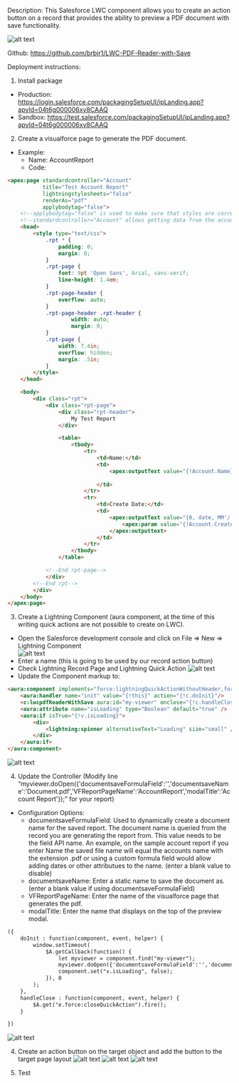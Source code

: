 Description: This Salesforce LWC component allows you to create an action button on a record that provides the ability to preview a PDF document with save functionality.

![alt text](https://github.com/brbjr1/LWC-PDF-Reader-with-Save/raw/master/images/sample-animation.gif "")

Github: https://github.com/brbjr1/LWC-PDF-Reader-with-Save

Deployment instructions: 
1. Install package 
  -	Production: https://login.salesforce.com/packagingSetupUI/ipLanding.app?apvId=04t6g000006xy8CAAQ 
  -	Sandbox: https://test.salesforce.com/packagingSetupUI/ipLanding.app?apvId=04t6g000006xy8CAAQ 

2. Create a visualforce page to generate the PDF document. 
  -	Example: 
    - Name: AccountReport 
    - Code: 

```html
<apex:page standardcontroller="Account"
           title="Test Account Report"
           lightningstylesheets="false"
           renderAs="pdf"
           applybodytag="false">
    <!--applybodytag="false" is used to make sure that styles are correctly applied to the generated pdf-->
    <!--standardcontroller="Account" allows getting data from the account object without writing a class-->       
    <head>
        <style type="text/css">
            .rpt * {
                padding: 0;
                margin: 0;
            }
            .rpt-page {
                font: 9pt 'Open Sans', Arial, sans-serif;
                line-height: 1.4em;
            }
            .rpt-page-header {
                overflow: auto;
            }
            .rpt-page-header .rpt-header {
                    width: auto;
                    margin: 0;
            }
            .rpt-page {
                width: 7.4in;
                overflow: hidden;
                margin: .5in;
            }
        </style>
    </head>

    <body>
        <div class="rpt">
            <div class="rpt-page">
                <div class="rpt-header">
                    My Test Report
                </div>

                <table>
                    <tbody>
                        <tr>
                            <td>Name:</td>
                            <td>
                                <apex:outputText value="{!Account.Name}"/>
                                
                            </td>
                        </tr>
                        <tr>
                            <td>Create Date:</td>
                            <td>
                                <apex:outputText value="{0, date, MM'/'dd'/'yyyy}">
                                    <apex:param value="{!Account.CreatedDate}" />
                                </apex:outputtext>
                            </td>
                        </tr>
                    </tbody>
                </table>

            <!--End rpt-page-->
            </div>
        <!--End rpt-->
        </div>
    </body>
</apex:page>
```
3. Create a Lightning Component (aura component, at the time of this writing quick actions are not possible to create on LWC). 
  - Open the Salesforce development console and click on File => New => Lightning Component  
  ![alt text](https://github.com/brbjr1/LWC-PDF-Reader-with-Save/raw/master/images/Picture1.png "")
  - Enter a name (this is going to be used by our record action button) 
  - Check Lightning Record Page and Lightning Quick Action 
  ![alt text](https://github.com/brbjr1/LWC-PDF-Reader-with-Save/raw/master/images/Picture2.png "")
  - Update the Component markup to: 

```html
<aura:component implements="force:lightningQuickActionWithoutHeader,force:hasRecordId">
	<aura:handler name="init" value="{!this}" action="{!c.doInit}"/>
	<c:lwcpdfReaderWithSave aura:id="my-viewer" onclose="{!c.handleClose}" showConsoleLogs="false" recordId="{!v.recordId}" />
	<aura:attribute name="isLoading" type="Boolean" default="true" />
	<aura:if isTrue="{!v.isLoading}">
		<div>
			<lightning:spinner alternativeText="Loading" size="small" />
		</div>
	</aura:if> 
</aura:component>
``` 
![alt text](https://github.com/brbjr1/LWC-PDF-Reader-with-Save/raw/master/images/Picture3.png "")

4. Update the Controller (Modify line “myviewer.doOpen({'documentsaveFormulaField':'','documentsaveName':'Document.pdf','VFReportPageName':'AccountReport','modalTitle':'Account Report'});” for your report) 
  -	Configuration Options: 
    -	documentsaveFormulaField: Used to dynamically create a document name for the saved report. The document name is queried from the record you are generating the report from. This value needs to be the field API name. An example, on the sample account report if you enter Name the saved file name will equal the accounts name with the extension .pdf or using a custom formula field would allow adding dates or other attributues to the name. (enter a blank value to disable)
    -	documentsaveName: Enter a static name to save the document as. (enter a blank value if using documentsaveFormulaField) 
    -	VFReportPageName: Enter the name of the visualforce page that generates the pdf. 
    -	modalTitle: Enter the name that displays on the top of the preview modal. 

```html    
({
	doInit : function(component, event, helper) {
        window.setTimeout(
            $A.getCallback(function() {
				let myviewer = component.find("my-viewer");
				myviewer.doOpen({'documentsaveFormulaField':'','documentsaveName':'Document.pdf','VFReportPageName':'AccountReport','modalTitle':'Account Report'});
				component.set("v.isLoading", false);
			}), 0
        );
    },
	handleClose : function(component, event, helper) {
		$A.get("e.force:closeQuickAction").fire();  
	}

})

```
![alt text](https://github.com/brbjr1/LWC-PDF-Reader-with-Save/raw/master/images/Picture4.png "")
 
4. Create an action button on the target object and add the button to the target page layout 
 ![alt text](https://github.com/brbjr1/LWC-PDF-Reader-with-Save/raw/master/images/Picture5.png "")
 ![alt text](https://github.com/brbjr1/LWC-PDF-Reader-with-Save/raw/master/images/Picture6.png "")
 ![alt text](https://github.com/brbjr1/LWC-PDF-Reader-with-Save/raw/master/images/Picture7.png "")
 
 

5. Test 

